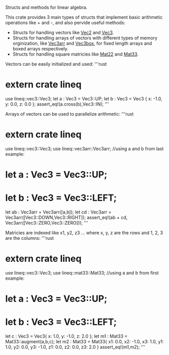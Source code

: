 Structs and methods for linear algebra.

This crate provides 3 main types of structs that implement basic arithmetic operations 
like + and -, and also pervide useful methods:

- Structs for handling vectors like [Vec2](crate::vec2::Vec2) and [Vec3](crate::vec3::Vec3).
- Structs for handling arrays of vectors with different types of memory orginization, like
  [Vec3arr](crate::vec3arr::Vec3arr) and [Vec3box](crate::vec3arr::Vec3box), for fixed length
  arrays and boxed arrays respectively.
- Structs for handling square matricies like [Mat22](crate::mat22::Mat22) and
  [Mat33](crate::mat33::Mat33).

Vectors can be easily initialized and used:
'''rust
# extern crate lineq
use lineq::vec3::Vec3;
let a : Vec3 = Vec3::UP;
let b : Vec3 = Vec3 { x: -1.0, y: 0.0, z: 0.0 };
assert_eq!(a.cross(b),Vec3::IN);
'''

Arrays of vectors can be used to parallelize arithmetic:
'''rust
# extern crate lineq
use lineq::vec3::Vec3;
use lineq::vec3arr::Vec3arr;
//using a and b from last example:
# let a : Vec3 = Vec3::UP;
# let b : Vec3 = Vec3::LEFT;
let ab : Vec3arr = Vec3arr([a,b]);
let cd : Vec3arr = Vec3arr([Vec3::DOWN,Vec3::RIGHT]);
assert_eq!(ab + cd, Vec3arr([Vec3::ZERO,Vec3::ZERO]));
'''

Matricies are indexed like x1, y2, z3 ... where x, y, z
are the rows and 1, 2, 3 are the columns:
'''rust
# extern crate lineq
use lineq::vec3::Vec3;
use lineq::mat33::Mat33;
//using a and b from first example:
# let a : Vec3 = Vec3::UP;
# let b : Vec3 = Vec3::LEFT;
let c : Vec3 = Vec3{ x: 1.0, y: -1.0, z: 2.0 };
let m1 : Mat33 = Mat33::augment(a,b,c);
let m2 : Mat33 = Mat33{
x1: 0.0, x2: -1.0, x3: 1.0,
y1: 1.0, y2: 0.0, y3: -1.0,
z1: 0.0, z2: 0.0, z3: 2.0 }
assert_eq!(m1,m2);
'''
